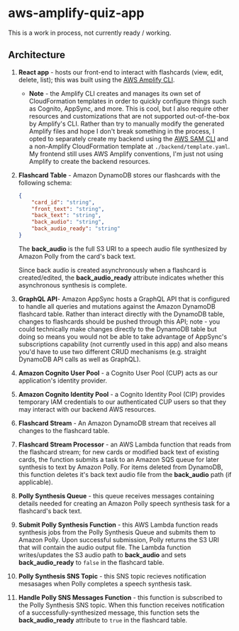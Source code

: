 # aws-amplify-quiz-app

This is a work in process, not currently ready / working. 


## Architecture

1. **React app** - hosts our front-end to interact with flashcards (view, edit, delete, list); this was built using the [AWS Amplify CLI](https://github.com/aws-amplify/amplify-cli).

    * **Note** - the Amplify CLI creates and manages its own set of CloudFormation templates in order to quickly configure things such as Cognito, AppSync, and more. This is cool, but I also require other resources and customizations that are not supported out-of-the-box by Amplify's CLI. Rather than try to manually modify the generated Amplify files and hope I don't break something in the process, I opted to separately create my backend using the [AWS SAM CLI](https://docs.aws.amazon.com/serverless-application-model/latest/developerguide/serverless-sam-cli-install.html) and a non-Amplify CloudFormation template at `./backend/template.yaml`. My frontend still uses AWS Amplify conventions, I'm just not using Amplify to create the backend resources. 

2. **Flashcard Table** - Amazon DynamoDB stores our flashcards with the following schema:

    ```json
    {
        "card_id": "string",
        "front_text": "string",
        "back_text": "string",
        "back_audio": "string",
        "back_audio_ready": "string"
    }
    ```

    The **back_audio** is the full S3 URI to a speech audio file synthesized by Amazon Polly from the card's back text. 

    Since back audio is created asynchronously when a flashcard is created/edited, the **back_audio_ready** attribute indicates whether this asynchronous synthesis is complete. 

3. **GraphQL API**- Amazon AppSync hosts a GraphQL API that is configured to handle all queries and mutations against the Amazon DynamoDB flashcard table. Rather than interact directly with the DynamoDB table, changes to flashcards should be pushed through this API; note - you could technically make changes directly to the DynamoDB table but doing so means you would not be able to take advantage of AppSync's subscriptions capability (not currently used in this app) and also means you'd have to use two different CRUD mechanisms (e.g. straight DynamoDB API calls as well as GraphQL).

4. **Amazon Cognito User Pool** - a Cognito User Pool (CUP) acts as our application's identity provider.

5. **Amazon Cognito Identity Pool** - a Cognito Identity Pool (CIP) provides temporary IAM credentials to our authenticated CUP users so that they may interact with our backend AWS resources. 

6. **Flashcard Stream** - An Amazon DynamoDB stream that receives all changes to the flashcard table.

7. **Flashcard Stream Processor** - an AWS Lambda function that reads from the flashcard stream; for new cards or modified back text of existing cards, the function submits a task to an Amazon SQS queue for later synthesis to text by Amazon Polly. For items deleted from DynamoDB, this function deletes it's back text audio file from the **back_audio** path (if applicable).

8. **Polly Synthesis Queue** - this queue receives messages containing details needed for creating an Amazon Polly speech synthesis task for a flashcard's back text. 

9. **Submit Polly Synthesis Function** - this AWS Lambda function reads synthesis jobs from the Polly Synthesis Queue and submits them to Amazon Polly. Upon successful submission, Polly returns the S3 URI that will contain the audio output file. The Lambda function  writes/updates the S3 audio path to **back_audio**  and sets **back_audio_ready** to `false` in the flashcard table. 

10. **Polly Synthesis SNS Topic** - this SNS topic recieves notification mesasages when Polly completes a speech synthesis task. 

11. **Handle Polly SNS Messages Function** - this function is subscribed to the Polly Synthesis SNS topic. When this function receives notification of a successfully-synthesized message, this function sets the **back_audio_ready** attribute to `true` in the flashcard table.